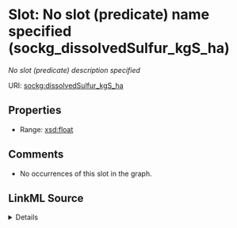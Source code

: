 

# Slot: No slot (predicate) name specified (sockg_dissolvedSulfur_kgS_ha)


_No slot (predicate) description specified_







URI: [sockg:dissolvedSulfur_kgS_ha](https://idir.uta.edu/sockg-ontology/docs/dissolvedSulfur_kgS_ha)



<!-- no inheritance hierarchy -->








## Properties

* Range: [xsd:float](http://www.w3.org/2001/XMLSchema#float)





## Comments

* No occurrences of this slot in the graph.



## LinkML Source

<details>

```yaml
name: sockg_dissolvedSulfur_kgS_ha
description: No slot (predicate) description specified
title: No slot (predicate) name specified
comments:
- No occurrences of this slot in the graph.
from_schema: soc-kg
rank: 1000
domain: sockg_WaterQualityArea
slot_uri: sockg:dissolvedSulfur_kgS_ha
alias: sockg_dissolvedSulfur_kgS_ha
range: float

```
</details>